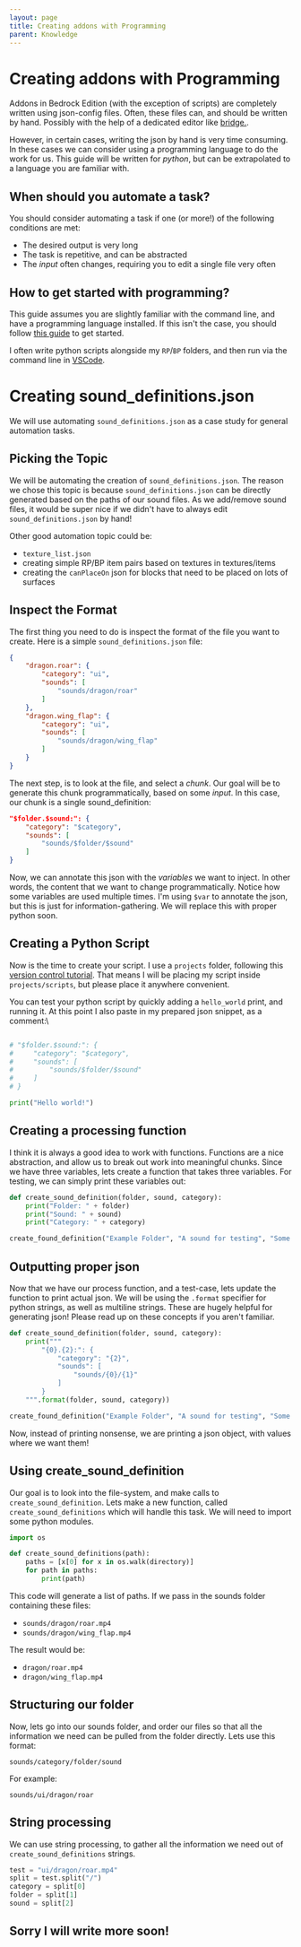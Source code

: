 ```yaml
---
layout: page
title: Creating addons with Programming
parent: Knowledge
---
```


# Creating addons with Programming



Addons in Bedrock Edition (with the exception of scripts) are completely written using json-config files. Often, these files can, and should be written by hand. Possibly with the help of a dedicated editor like [bridge.](https://bridge-core.github.io/).

However, in certain cases, writing the json by hand is very time consuming. In these cases we can consider using a programming language to do the work for us. This guide will be written for *python*, but can be extrapolated to a language you are familiar with. 

## When should you automate a task?

You should consider automating a task if one (or more!) of the following conditions are met:
 - The desired output is very long
 - The task is repetitive, and can be abstracted
 - The *input* often changes, requiring you to edit a single file very often

## How to get started with programming?

This guide assumes you are slightly familiar with the command line, and have a programming language installed. If this isn't the case, you should follow [this guide](https://www.programiz.com/python-programming/first-program) to get started.

I often write python scripts alongside my `RP`/`BP` folders, and then run via the command line in [VSCode](https://code.visualstudio.com/).

# Creating sound_definitions.json

We will use automating `sound_definitions.json` as a case study for general automation tasks.

## Picking the Topic

We will be automating the creation of `sound_definitions.json`. The reason we chose this topic is because `sound_definitions.json` can be directly generated based on the paths of our sound files. As we add/remove sound files, it would be super nice if we didn't have to always edit `sound_definitions.json` by hand!

Other good automation topic could be:
 - `texture_list.json`
 - creating simple RP/BP item pairs based on textures in textures/items
 - creating the `canPlaceOn` json for blocks that need to be placed on lots of surfaces

## Inspect the Format

The first thing you need to do is inspect the format of the file you want to create. Here is a simple `sound_definitions.json` file:

```json
{
	"dragon.roar": {
		"category": "ui",
		"sounds": [
			"sounds/dragon/roar"
		]
	},
	"dragon.wing_flap": {
		"category": "ui",
		"sounds": [
			"sounds/dragon/wing_flap"
		]
	}
}
```

The next step, is to look at the file, and select a *chunk*. Our goal will be to generate this chunk programmatically, based on some *input*. In this case, our chunk is a single sound_definition:

```json
"$folder.$sound:": {
    "category": "$category",
    "sounds": [
        "sounds/$folder/$sound"
    ]
}
```

Now, we can annotate this json with the *variables* we want to inject. In other words, the content that we want to change programmatically. Notice how some variables are used multiple times. I'm using `$var` to annotate the json, but this is just for information-gathering. We will replace this with proper python soon.

## Creating a Python Script

Now is the time to create your script. I use a `projects` folder, following this [version control tutorial](/knowledge/version-control). That means I will be placing my script inside `projects/scripts`, but please place it anywhere convenient.

You can test your python script by quickly adding a `hello_world` print, and running it. At this point I also paste in my prepared json snippet, as a comment:\

```py

# "$folder.$sound:": {
#     "category": "$category",
#     "sounds": [
#         "sounds/$folder/$sound"
#     ]
# }

print("Hello world!")
```
## Creating a processing function  

I think it is always a good idea to work with functions. Functions are a nice abstraction, and allow us to break out work into meaningful chunks. Since we have three variables, lets create a function that takes three variables. For testing, we can simply print these variables out:

```py
def create_sound_definition(folder, sound, category):
    print("Folder: " + folder)
    print("Sound: " + sound)
    print("Category: " + category)

create_found_definition("Example Folder", "A sound for testing", "Some category :)")
```

## Outputting proper json

Now that we have our process function, and a test-case, lets update the function to print actual json. We will be using the `.format` specifier for python strings, as well as multiline strings. These are hugely helpful for generating json! Please read up on these concepts if you aren't familiar.

```py
def create_sound_definition(folder, sound, category):
    print("""
        "{0}.{2}:": {
            "category": "{2}",
            "sounds": [
                "sounds/{0}/{1}"
            ]
        }
    """.format(folder, sound, category))

create_found_definition("Example Folder", "A sound for testing", "Some category :)")
```

Now, instead of printing nonsense, we are printing a json object, with values where we want them!

## Using create_sound_definition

Our goal is to look into the file-system, and make calls to `create_sound_definition`. Lets make a new function, called `create_sound_definitions` which will handle this task. We will need to import some python modules.

```py
import os

def create_sound_definitions(path):
    paths = [x[0] for x in os.walk(directory)]
    for path in paths:
        print(path)
```

This code will generate a list of paths. If we pass in the sounds folder containing these files:
 - `sounds/dragon/roar.mp4`
 - `sounds/dragon/wing_flap.mp4`

The result would be:
 - `dragon/roar.mp4`
 - `dragon/wing_flap.mp4`

## Structuring our folder

Now, lets go into our sounds folder, and order our files so that all the information we need can be pulled from the folder directly. Lets use this format:

`sounds/category/folder/sound`

For example:

`sounds/ui/dragon/roar`

## String processing

We can use string processing, to gather all the information we need out of `create_sound_definitions` strings.

```py
test = "ui/dragon/roar.mp4"
split = test.split("/")
category = split[0]
folder = split[1]
sound = split[2]
```

## Sorry I will write more soon!
